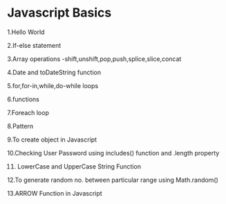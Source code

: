 # Javascript Basics
1.Hello World

2.If-else statement

3.Array operations -shift,unshift,pop,push,splice,slice,concat

4.Date and toDateString function

5.for,for-in,while,do-while loops

6.functions

7.Foreach loop

8.Pattern

9.To create object in Javascript

10.Checking User Password using includes() function and .length property

11. LowerCase and UpperCase String Function

12.To generate random no. between particular range using Math.random()

13.ARROW Function in Javascript
